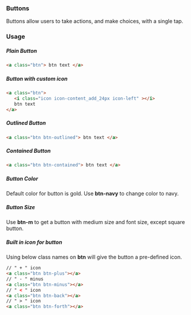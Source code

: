 ### Buttons
Buttons allow users to take actions, and make choices, with a single tap.

### Usage

##### Plain Button

```html
<a class="btn"> btn text </a> 
```

##### Button with custom icon

```html
<a class="btn">
   <i class="icon icon-content_add_24px icon-left" ></i>
   btn text
</a>
```

##### Outlined Button

```html
<a class="btn btn-outlined"> btn text </a> 
```

##### Contained Button

```html
<a class="btn btn-contained"> btn text </a> 
```

##### Button Color
Default color for button is gold. Use **btn-navy** to change color to navy.

##### Button Size
Use **btn-m** to get a button with medium size and font size, except square button.

##### Built in icon for button
Using below class names on **btn** will give the button a pre-defined icon.

```html
// " + " icon
<a class="btn btn-plus"></a>
// " - " minus
<a class="btn btn-minus"></a>
// " < " icon
<a class="btn btn-back"></a>
// " > " icon
<a class="btn btn-forth"></a>
```
